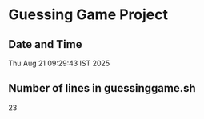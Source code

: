 # Guessing Game Project

## Date and Time
Thu Aug 21 09:29:43 IST 2025

## Number of lines in guessinggame.sh
23
